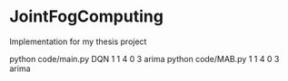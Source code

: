 # JointFogComputing
Implementation for my thesis project

python code/main.py DQN 1 1 4 0 3 arima
python code/MAB.py 1 1 4 0 3 arima